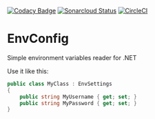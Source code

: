 [![Codacy Badge](https://api.codacy.com/project/badge/Grade/58108f010a954182a36294ef6172ba59)](https://app.codacy.com/app/Gaardsholt/EnvConfig?utm_source=github.com&utm_medium=referral&utm_content=Gaardsholt/EnvConfig&utm_campaign=Badge_Grade_Dashboard)
[![Sonarcloud Status](https://sonarcloud.io/api/project_badges/measure?project=Gaardsholt_EnvConfig&metric=alert_status)](https://sonarcloud.io/dashboard?id=Gaardsholt_EnvConfig)
[![CircleCI](https://circleci.com/gh/Gaardsholt/EnvConfig.svg?style=svg)](https://circleci.com/gh/Gaardsholt/EnvConfig)

# EnvConfig
Simple environment variables reader for .NET

Use it like this:
```csharp
public class MyClass : EnvSettings
{
    public string MyUsername { get; set; }
    public string MyPassword { get; set; }
}
```

